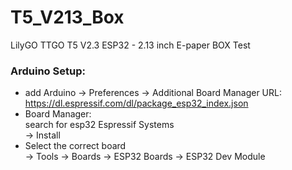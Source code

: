 # T5_V213_Box
LilyGO TTGO T5 V2.3 ESP32 - 2.13 inch E-paper BOX Test

### Arduino Setup:
- add Arduino -> Preferences -> Additional Board Manager URL:<br>
  https://dl.espressif.com/dl/package_esp32_index.json <br>
- Board Manager:<br>
  search for esp32 Espressif Systems<br>
  -> Install
- Select the correct board<br>
  -> Tools -> Boards -> ESP32 Boards -> ESP32 Dev Module
   
